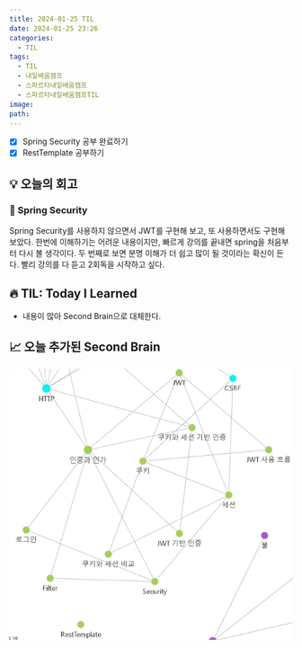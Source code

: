 ```yaml
---
title: 2024-01-25 TIL
date: 2024-01-25 23:26
categories:
  - TIL
tags:
  - TIL
  - 내일배움캠프
  - 스파르타내일배움캠프
  - 스파르타내일배움캠프TIL
image: 
path:
---
```


- [x] Spring Security 공부 완료하기
- [x] RestTemplate 공부하기

## 💡 오늘의 회고
### 👀 Spring Security
Spring Security를 사용하지 않으면서 JWT를 구현해 보고, 또 사용하면서도 구현해 보았다. 한번에 이해하기는 어려운 내용이지만, 빠르게 강의를 끝내면 spring을 처음부터 다시 볼 생각이다. 두 번째로 보면 분명 이해가 더 쉽고 많이 될 것이라는 확신이 든다. 빨리 강의를 다 듣고 2회독을 시작하고 싶다.

## 🔥 TIL: Today I Learned
+ 내용이 많아 Second Brain으로 대체한다.

## 📈 오늘 추가된 Second Brain
![](/assets/img/IMG/TIL/20240126.png)